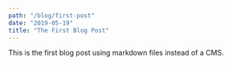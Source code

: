 ```yaml
---
path: "/blog/first-post"
date: "2019-05-19"
title: "The First Blog Post"
---
```


This is the first blog post using markdown files instead of a CMS.